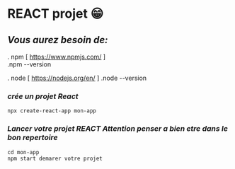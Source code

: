 # REACT projet 😁 


## _Vous aurez besoin de:_

. npm  [ https://www.npmjs.com/ ]  
    .npm --version

. node [ https://nodejs.org/en/ ]
    .node --version


### _crée un projet React_

    npx create-react-app mon-app

### _Lancer votre projet REACT Attention penser a bien etre dans le bon repertoire_
    
    cd mon-app 
    npm start demarer votre projet